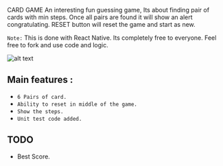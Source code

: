 CARD GAME
An interesting fun guessing game, Its about finding pair of cards with min steps. Once all pairs are found it will show an alert congratulating. RESET button will reset the game and start as new.

`Note:` This is done with React Native. Its completely free to everyone. Feel free to fork and use code and logic.


![alt text][demo]

## Main features :

* `6 Pairs of card.`
* `Ability to reset in middle of the game.`
* `Show the steps.`
* `Unit test code added.`

## TODO

* Best Score.

[demo]: https://github.com/mdaslamansari2008/CardGame/blob/master/ReadmeAsset/demo.gif "Demonstration of current app"


